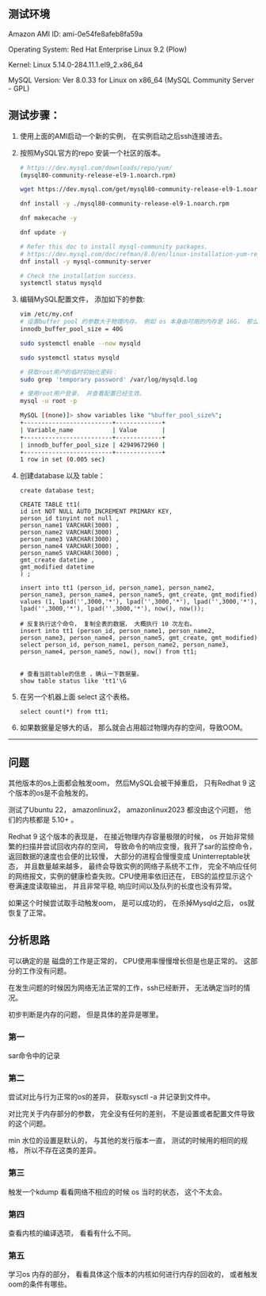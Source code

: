 ## 测试环境

Amazon AMI ID: ami-0e54fe8afeb8fa59a

Operating System: Red Hat Enterprise Linux 9.2 (Plow)

Kernel: Linux 5.14.0-284.11.1.el9_2.x86_64

MySQL Version:  Ver 8.0.33 for Linux on x86_64 (MySQL Community Server - GPL)

## 测试步骤： 

1. 使用上面的AMI启动一个新的实例， 在实例启动之后ssh连接进去。

2. 按照MySQL官方的repo 安装一个社区的版本。

   ```bash
   # https://dev.mysql.com/downloads/repo/yum/
   (mysql80-community-release-el9-1.noarch.rpm)
   
   wget https://dev.mysql.com/get/mysql80-community-release-el9-1.noarch.rpm
   
   dnf install -y ./mysql80-community-release-el9-1.noarch.rpm
   
   dnf makecache -y 
   
   dnf update -y
   
   # Refer this doc to install mysql-community packages.
   # https://dev.mysql.com/doc/refman/8.0/en/linux-installation-yum-repo.html
   dnf install -y mysql-community-server
   
   # Check the installation success.
   systemctl status mysqld
   ```

3. 编辑MySQL配置文件， 添加如下的参数:

   ```bash
   vim /etc/my.cnf
   # 设置buffer pool 的参数大于物理内存。 例如 os 本身由可用的内存是 16G， 那么设置一个更大的值即可。
   innodb_buffer_pool_size = 40G
   
   sudo systemctl enable --now mysqld
   
   sudo systemctl status mysqld
   
   # 获取root用户的临时初始化密码： 
   sudo grep 'temporary password' /var/log/mysqld.log
   
   # 使用root用户登录， 并查看配置已经生效。
   mysql -u root -p
   
   MySQL [(none)]> show variables like "%buffer_pool_size%";
   +-------------------------+-------------+
   | Variable_name           | Value       |
   +-------------------------+-------------+
   | innodb_buffer_pool_size | 42949672960 |
   +-------------------------+-------------+
   1 row in set (0.005 sec)
   ```

4. 创建database 以及 table：

   ```mysql
   create database test;
   
   CREATE TABLE tt1(
   id int NOT NULL AUTO_INCREMENT PRIMARY KEY,
   person_id tinyint not null ,
   person_name1 VARCHAR(3000) ,
   person_name2 VARCHAR(3000) ,
   person_name3 VARCHAR(3000) ,
   person_name4 VARCHAR(3000) ,
   person_name5 VARCHAR(3000) ,
   gmt_create datetime ,
   gmt_modified datetime
   ) ;	
   
   insert into tt1 (person_id, person_name1, person_name2, person_name3, person_name4, person_name5, gmt_create, gmt_modified)
   values (1, lpad('',3000,'*'), lpad('',3000,'*'), lpad('',3000,'*'), lpad('',3000,'*'), lpad('',3000,'*'), now(), now());
   
   # 反复执行这个命令， 复制全表的数据， 大概执行 10 次左右。
   insert into tt1 (person_id, person_name1, person_name2, person_name3, person_name4, person_name5, gmt_create, gmt_modified)
   select person_id, person_name1, person_name2, person_name3, person_name4, person_name5, now(), now() from tt1;
   
   
   # 查看当前table的信息 ，确认一下数据量。 
   show table status like 'tt1'\G
   ```

5. 在另一个机器上面 select 这个表格。

   ```mysql
   select count(*) from tt1;
   ```

6. 如果数据量足够大的话， 那么就会占用超过物理内存的空间，导致OOM。

---

## 问题

其他版本的os上面都会触发oom， 然后MySQL会被干掉重启， 只有Redhat 9 这个版本的os是不会触发的。

测试了Ubuntu 22， amazonlinux2， amazonlinux2023 都没由这个问题， 他们的内核都是 5.10+ 。



Redhat 9 这个版本的表现是， 在接近物理内存容量极限的时候， os 开始非常频繁的扫描并尝试回收内存的空间， 导致命令的响应变慢，我开了sar的监控命令，返回数据的速度也会便的比较慢， 大部分的进程会慢慢变成 Uninterreptable状态， 并且数量越来越多， 最终会导致实例的网络子系统不工作， 完全不响应任何的网络报文，实例的健康检查失败。CPU使用率依旧还在， EBS的监控显示这个卷满速度读取输出， 并且非常平稳, 响应时间以及队列的长度也没有异常。



如果这个时候尝试取手动触发oom， 是可以成功的， 在杀掉Mysqld之后， os就恢复了正常。



## 分析思路

可以确定的是 磁盘的工作是正常的， CPU使用率慢慢增长但是也是正常的。 这部分的工作没有问题。 

在发生问题的时候因为网络无法正常的工作，ssh已经断开， 无法确定当时的情况。 

初步判断是内存的问题， 但是具体的差异是哪里。

### 第一

sar命令中的记录



### 第二

尝试对比与行为正常的os的差异， 获取sysctl -a 并记录到文件中。 

对比完关于内存部分的参数， 完全没有任何的差别， 不是设置或者配置文件导致的这个问题。

min 水位的设置是默认的， 与其他的发行版本一直， 测试的时候用的相同的规格， 所以不存在这类的差异。



### 第三

触发一个kdump 看看网络不相应的时候 os 当时的状态，  这个不太会。



### 第四

查看内核的编译选项， 看看有什么不同。





### 第五

学习os 内存的部分， 看看具体这个版本的内核如何进行内存的回收的， 或者触发oom的条件有哪些。



